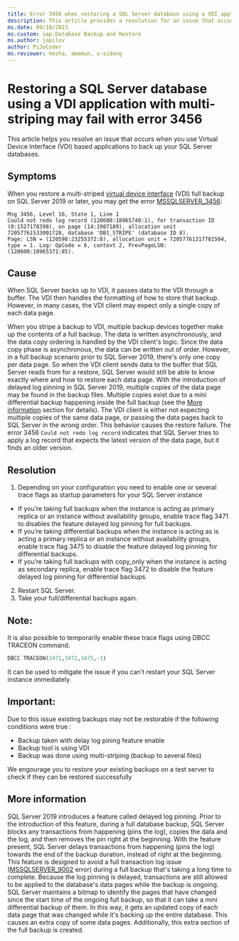 ```yaml
---
title: Error 3456 when restoring a SQL Server database using a VDI application with multi-striping
description: This article provides a resolution for an issue that occurs when you back up a SQL Server database using VDI applications with multi-striping.
ms.date: 09/18/2023
ms.custom: sap:Database Backup and Restore
ms.author: jopilov
author: PiJoCoder
ms.reviewer: hesha, amamun, v-sidong
---
```

# Restoring a SQL Server database using a VDI application with multi-striping may fail with error 3456

This article helps you resolve an issue that occurs when you use Virtual Device Interface (VDI) based applications to back up your SQL Server databases.

## Symptoms

When you restore a multi-striped [virtual device interface](/sql/relational-databases/backup-restore/vdi-reference/reference-virtual-device-interface) (VDI) full backup on SQL Server 2019 or later, you may get the error [MSSQLSERVER_3456](/sql/relational-databases/errors-events/mssqlserver-3456-database-engine-error):

```output
Msg 3456, Level 16, State 1, Line 1
Could not redo log record (120600:18965748:1), for transaction ID (0:1527178398), on page (14:1987189), allocation unit 72057761533001728, database 'DB1_STRIPE' (database ID 8).
Page: LSN = (120598:23255372:8), allocation unit = 72057761317781504, type = 1. Log: OpCode = 6, context 2, PrevPageLSN: (120600:18965371:85).
```

## Cause

When SQL Server backs up to VDI, it passes data to the VDI through a buffer. The VDI then handles the formatting of how to store that backup. However, in many cases, the VDI client may expect only a single copy of each data page.

When you stripe a backup to VDI, multiple backup devices together make up the contents of a full backup. The data is written asynchronously, and the data copy ordering is handled by the VDI client's logic. Since the data copy phase is asynchronous, the data can be written out of order. However, in a full backup scenario prior to SQL Server 2019, there's only one copy per data page. So when the VDI client sends data to the buffer that SQL Server reads from for a restore, SQL Server would still be able to know exactly where and how to restore each data page. With the introduction of delayed log pinning in SQL Server 2019, multiple copies of the data page may be found in the backup files. Multiple copies exist due to a mini differential backup happening inside the full backup (see the [More information](#more-information) section for details). The VDI client is either not expecting multiple copies of the same data page, or passing the data pages back to SQL Server in the wrong order. This behavior causes the restore failure. The error 3456 `Could not redo log record` indicates that SQL Server tries to apply a log record that expects the latest version of the data page, but it finds an older version.

## Resolution

1.	Depending on your configuration you need to enable one or several trace flags as startup parameters for your SQL Server instance
  -	If you’re taking full backups when the instance is acting as primary replica or an instance without availability groups,  enable trace flag 3471 to disables the feature delayed log pinning for full backups.
  -	If you’re taking differential backups when the instance is acting as is acting a primary replica or an instance without availability groups, enable trace flag  3475 to disable the feature delayed log pinning for differential backups.
  -	If you’re taking full backups with copy_only when the instance is acting as secondary replica, enable trace flag  3472 to disable the feature delayed log pinning for differential backups.
2.	Restart SQL Server.
3.	Take your full/differential backups again.

## Note: 

It is also possible to temporarily enable these trace flags using DBCC TRACEON command. 

```SQL
DBCC TRACEON(3471,3472,3475,-1)
```

It can be used to mitigate the issue if you can’t restart your SQL Server instance immediately.

## Important: 

Due to this issue existing backups may not be restorable if the following conditions were true :

-	Backup taken with delay log pining feature enable 
-	Backup tool is using VDI
-	Backup was done using multi-striping (backup to several files)

We engourage you to restore your existing backups on a test server to check if they can be restored successfully

## More information

SQL Server 2019 introduces a feature called delayed log pinning. Prior to the introduction of this feature, during a full database backup, SQL Server blocks any transactions from happening (pins the log), copies the data and the log, and then removes the pin right at the beginning. With the feature present, SQL Server delays transactions from happening (pins the log) towards the end of the backup duration, instead of right at the beginning. This feature is designed to avoid a full transaction log issue ([MSSQLSERVER_9002](/sql/relational-databases/errors-events/mssqlserver-9002-database-engine-error) error) during a full backup that's taking a long time to complete. Because the log pinning is delayed, transactions are still allowed to be applied to the database's data pages while the backup is ongoing. SQL Server maintains a bitmap to identify the pages that have changed since the start time of the ongoing full backup, so that it can take a mini differential backup of them. In this way, it gets an updated copy of each data page that was changed while it's backing up the entire database. This causes an extra copy of some data pages. Additionally, this extra section of the full backup is created.
